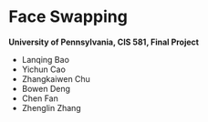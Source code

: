 Face Swapping
==================================

**University of Pennsylvania, CIS 581, Final Project**

* Lanqing Bao
* Yichun Cao
* Zhangkaiwen Chu
* Bowen Deng
* Chen Fan
* Zhenglin Zhang